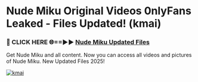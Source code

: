 # Nude Miku Original Videos 0nlyFans Leaked - Files Updated! (kmai)

<h3>🔴 CLICK HERE 🌐==►► <a href="https://tinyurl.com/5h6xmrr3" rel="nofollow">Nude Miku Updated Files</a></h3>

Get Nude Miku and all content. Now you can access all videos and pictures of Nude Miku. New Updated Files 2025!

[![kmai](https://i.imgur.com/KVD873Z.gif)](https://tinyurl.com/5h6xmrr3)
